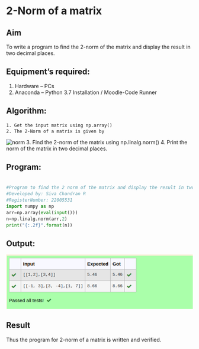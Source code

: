 # 2-Norm of a matrix
## Aim
To write a program to find the 2-norm of the matrix and display the result in two decimal places.
## Equipment’s required:
1.	Hardware – PCs
2.	Anaconda – Python 3.7 Installation / Moodle-Code Runner
## Algorithm:
	1. Get the input matrix using np.array()
	2. The 2-Norm of a matrix is given by 
![norm](./normeqn1.jpg)
	3. Find the 2-norm of the matrix using np.linalg.norm()
	4. Print the norm of the matrix in two decimal places.
## Program:
```python

#Program to find the 2 norm of the matrix and display the result in two decimal places.
#Developed by: Siva Chandran R
#RegisterNumber: 22005531
import numpy as np
arr=np.array(eval(input()))
n=np.linalg.norm(arr,2)
print("{:.2f}".format(n))

```

## Output:
![output](./normout.png)

## Result
Thus the program for 2-norm of a matrix is written and verified.
